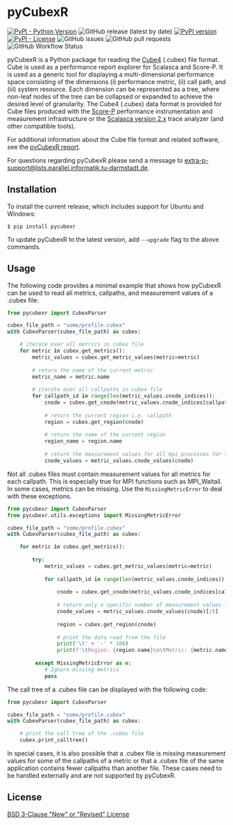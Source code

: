 # pyCubexR

[![PyPI - Python Version](https://img.shields.io/pypi/pyversions/pycubexr?style=plastic)](https://badge.fury.io/py/pycubexr)
![GitHub release (latest by date)](https://img.shields.io/github/v/release/extra-p/pycubexr?style=plastic)
[![PyPI version](https://badge.fury.io/py/pycubexr.png)](https://badge.fury.io/py/pycubexr)
[![PyPI - License](https://img.shields.io/pypi/l/pycubexr?style=plastic)](https://badge.fury.io/py/pycubexr)
![GitHub issues](https://img.shields.io/github/issues/extra-p/pycubexr?style=plastic)
![GitHub pull requests](https://img.shields.io/github/issues-pr/extra-p/pycubexr?style=plastic)
![GitHub Workflow Status](https://img.shields.io/github/workflow/status/extra-p/pycubexr/pycubexr?style=plastic)

pyCubexR is a Python package for reading the [Cube4](https://www.scalasca.org/scalasca/software/cube-4.x/download.html) (.cubex) file format. Cube is used as a performance report explorer for Scalasca and Score-P. It is used as a generic tool for displaying a multi-dimensional performance space consisting of the dimensions (i) performance metric, (ii) call path, and (iii) system resource. Each dimension can be represented as a tree, where non-leaf nodes of the tree can be collapsed or expanded to achieve the desired level of granularity. The Cube4 (.cubex) data format is provided for Cube files produced with the [Score-P](https://www.vi-hps.org/projects/score-p) performance instrumentation and measurement infrastructure or the [Scalasca version 2.x](https://www.scalasca.org/scalasca/software/scalasca-2.x/download.html) trace analyzer (and other compatible tools). 

For additional information about the Cube file format and related software, see the [pyCubexR report](./pyCubexR.pdf).

For questions regarding pyCubexR please send a message to <extra-p-support@lists.parallel.informatik.tu-darmstadt.de>.

## Installation

To install the current release, which includes support for Ubuntu and Windows:

```
$ pip install pycubexr
```

To update pyCubexR to the latest version, add `--upgrade` flag to the above commands.

## Usage

The following code provides a minimal example that shows how pyCubexR can be used to read all metrics, callpaths, and measurement values of a .cubex file:

```python
from pycubexr import CubexParser

cubex_file_path = "some/profile.cubex"
with CubexParser(cubex_file_path) as cubex:

    # iterate over all metrics in cubex file
    for metric in cubex.get_metrics():
        metric_values = cubex.get_metric_values(metric=metric)
        
        # return the name of the current metric
        metric_name = metric.name
        
        # iterate over all callpaths in cubex file
        for callpath_id in range(len(metric_values.cnode_indices)):
            cnode = cubex.get_cnode(metric_values.cnode_indices[callpath_id])
            
            # return the current region i.e. callpath
            region = cubex.get_region(cnode)
            
            # return the name of the current region
            region_name = region.name
            
            # return the measurement values for all mpi processes for the current metric and callpath
            cnode_values = metric_values.cnode_values(cnode)
```

Not all .cubex files must contain measurement values for all metrics for each callpath. This is especially true for MPI functions such as MPI_Waitall. In some cases, metrics can be missing. Use the `MissingMetricError` to deal with these exceptions.

```python
from pycubexr import CubexParser
from pycubexr.utils.exceptions import MissingMetricError

cubex_file_path = "some/profile.cubex"
with CubexParser(cubex_file_path) as cubex:

    for metric in cubex.get_metrics():
    
        try:
            metric_values = cubex.get_metric_values(metric=metric)
            
            for callpath_id in range(len(metric_values.cnode_indices)):
                
                cnode = cubex.get_cnode(metric_values.cnode_indices[callpath_id])
                
                # return only a specific number of measurement values for the current metric and callpath
                cnode_values = metric_values.cnode_values(cnode)[:5]
                
                region = cubex.get_region(cnode)
                
                # print the data read from the file
                print('\t' + '-' * 100)
                print(f'\tRegion: {region.name}\n\tMetric: {metric.name}\n\tMetricValues: {cnode_values})')
                
         except MissingMetricError as e:
            # Ignore missing metrics
            pass
```

The call tree of a .cubex file can be displayed with the following code:

```python
from pycubexr import CubexParser

cubex_file_path = "some/profile.cubex"
with CubexParser(cubex_file_path) as cubex:

    # print the call tree of the .cubex file
    cubex.print_calltree() 
```

In special cases, it is also possible that a .cubex file is missing measurement values for some of the callpaths of a metric or that a .cubex file of the same application contains fewer callpaths than another file. These cases need to be handled externally and are not supported by pyCubexR.

## License

[BSD 3-Clause "New" or "Revised" License](LICENSE)
